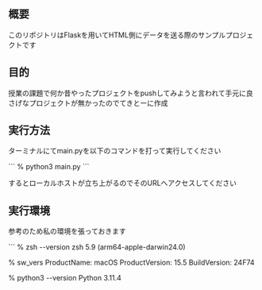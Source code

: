 ## 概要
<p>このリポジトリはFlaskを用いてHTML側にデータを送る際のサンプルプロジェクトです<br /></p>

## 目的
<p>授業の課題で何か昔やったプロジェクトをpushしてみようと言われて手元に良さげなプロジェクトが無かったのでてきとーに作成<br /></p>

## 実行方法
<p>ターミナルにてmain.pyを以下のコマンドを打って実行してください<br /></p>
```
% python3 main.py
```

<p>するとローカルホストが立ち上がるのでそのURLへアクセスしてください<br /></p>

## 実行環境
<p>参考のため私の環境を張っておきます<br /></p>
```
% zsh --version
zsh 5.9 (arm64-apple-darwin24.0)

% sw_vers
ProductName:		macOS
ProductVersion:		15.5
BuildVersion:		24F74

% python3 --version
Python 3.11.4
```